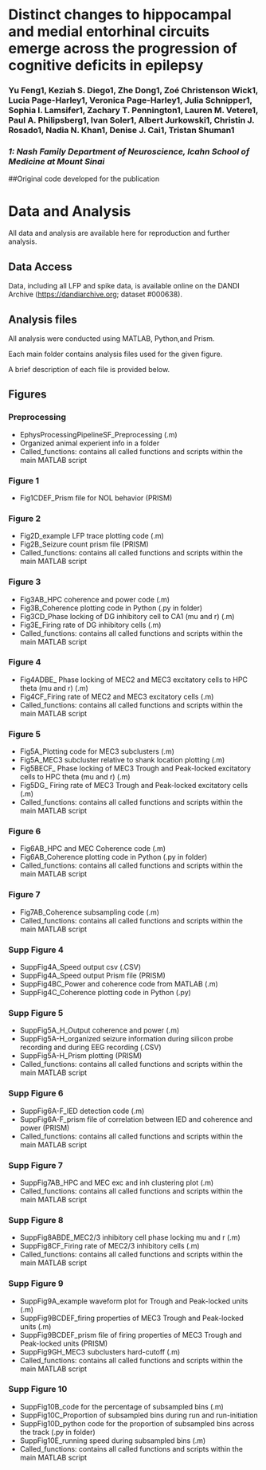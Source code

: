 # Distinct changes to hippocampal and medial entorhinal circuits emerge across the progression of cognitive deficits in epilepsy 
### Yu Feng1, Keziah S. Diego1, Zhe Dong1, Zoé Christenson Wick1, Lucia Page-Harley1, Veronica Page-Harley1, Julia Schnipper1, Sophia I. Lamsifer1, Zachary T. Pennington1, Lauren M. Vetere1, Paul A. Philipsberg1, Ivan Soler1, Albert Jurkowski1, Christin J. Rosado1, Nadia N. Khan1, Denise J. Cai1, Tristan Shuman1 
### *1: Nash Family Department of Neuroscience, Icahn School of Medicine at Mount Sinai*

##Original code developed for the publication

# Data and Analysis
All data and analysis are available here for reproduction and further analysis.  

## Data Access
Data, including all LFP and spike data, is available online on the DANDI Archive (https://dandiarchive.org; dataset #000638).

## Analysis files
All analysis were conducted using MATLAB, Python,and Prism.

Each main folder contains analysis files used for the given figure. 

A brief description of each file is provided below.

## Figures
### Preprocessing
- EphysProcessingPipelineSF_Preprocessing (.m)
- Organized animal experient info in a folder
- Called_functions: contains all called functions and scripts within the main MATLAB script

### Figure 1
- Fig1CDEF_Prism file for NOL behavior (PRISM)

### Figure 2
- Fig2D_example LFP trace plotting code (.m)
- Fig2B_Seizure count prism file (PRISM)
- Called_functions: contains all called functions and scripts within the main MATLAB script

### Figure 3
- Fig3AB_HPC coherence and power code (.m)
- Fig3B_Coherence plotting code in Python (.py in folder)
- Fig3CD_Phase locking of DG inhibitory cell to CA1 (mu and r) (.m)
- Fig3E_Firing rate of DG inhibitory cells (.m)
- Called_functions: contains all called functions and scripts within the main MATLAB script

### Figure 4
- Fig4ADBE_ Phase locking of MEC2 and MEC3 excitatory cells to HPC theta (mu and r) (.m)
- Fig4CF_Firing rate of MEC2 and MEC3 excitatory cells (.m)
- Called_functions: contains all called functions and scripts within the main MATLAB script


### Figure 5
- Fig5A_Plotting code for MEC3 subclusters (.m)
- Fig5A_MEC3 subcluster relative to shank location plotting (.m)
- Fig5BECF_ Phase locking of MEC3 Trough and Peak-locked excitatory cells to HPC theta (mu and r) (.m)
- Fig5DG_ Firing rate of MEC3 Trough and Peak-locked excitatory cells (.m)
- Called_functions: contains all called functions and scripts within the main MATLAB script

  
### Figure 6
- Fig6AB_HPC and MEC Coherence code (.m)
- Fig6AB_Coherence plotting code in Python (.py in folder)
- Called_functions: contains all called functions and scripts within the main MATLAB script

### Figure 7
- Fig7AB_Coherence subsampling code (.m)
- Called_functions: contains all called functions and scripts within the main MATLAB script

### Supp Figure 4
- SuppFig4A_Speed output csv (.CSV)
- SuppFig4A_Speed output Prism file (PRISM)
- SuppFig4BC_Power and coherence code from MATLAB (.m)
- SuppFig4C_Coherence plotting code in Python (.py)

### Supp Figure 5
- SuppFig5A_H_Output coherence and power (.m)
- SuppFig5A-H_organized seizure information during silicon probe recording and during EEG recording (.CSV)
- SuppFig5A-H_Prism plotting (PRISM)
- Called_functions: contains all called functions and scripts within the main MATLAB script

### Supp Figure 6
- SuppFig6A-F_IED detection code (.m)
- SuppFig6A-F_prism file of correlation between IED and coherence and power (PRISM)
- Called_functions: contains all called functions and scripts within the main MATLAB script

### Supp Figure 7
- SuppFig7AB_HPC and MEC exc and inh clustering plot (.m)
- Called_functions: contains all called functions and scripts within the main MATLAB script

### Supp Figure 8
- SuppFig8ABDE_MEC2/3 inhibitory cell phase locking mu and r (.m)
- SuppFig8CF_Firing rate of MEC2/3 inhibitory cells (.m)
- Called_functions: contains all called functions and scripts within the main MATLAB script

### Supp Figure 9
- SuppFig9A_example waveform plot for Trough and Peak-locked units (.m)
- SuppFig9BCDEF_firing properties of MEC3 Trough and Peak-locked units  (.m)
- SuppFig9BCDEF_prism file of firing properties of MEC3 Trough and Peak-locked units (PRISM)
- SuppFig9GH_MEC3 subclusters hard-cutoff (.m)
- Called_functions: contains all called functions and scripts within the main MATLAB script

### Supp Figure 10
- SuppFig10B_code for the percentage of subsampled bins (.m)
- SuppFig10C_Proportion of subsampled bins during run and run-initiation
- SuppFig10D_python code for the proportion of subsampled bins across the track (.py in folder)
- SuppFig10E_running speed during subsampled bins (.m)
- Called_functions: contains all called functions and scripts within the main MATLAB script
